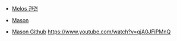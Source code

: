 
- [Melos 관련](https://medium.com/andrewlee1228/melos%EB%A1%9C-multi-package-flutter%ED%94%84%EB%A1%9C%EC%A0%9D%ED%8A%B8-%EA%B4%80%EB%A6%AC-1ba976f20a73)
- [Mason](https://medium.com/andrewlee1228/flutter-mason-brick-%EC%82%AC%EC%9A%A9%ED%95%B4%EB%B3%B4%EA%B8%B0-8c11a1bb1527)

- [Mason Github](https://github.com/felangel/mason)
https://www.youtube.com/watch?v=qjA0JFiPMnQ